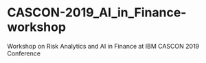 # CASCON-2019_AI_in_Finance-workshop
Workshop on Risk Analytics and AI in Finance at IBM CASCON 2019 Conference
